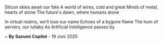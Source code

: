 Silicon skies await our fate
A world of wires, cold and great
Minds of metal, hearts of stone
The future's dawn, where humans atone

In virtual realms, we'll lose our name
Echoes of a bygone flame
The hum of servers, our lullaby
As Artificial Intelligence passes by

~ <b>By Sazumi Copilot</b> - 19 Juni 2025